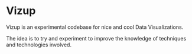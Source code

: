 # Vizup

Vizup is an experimental codebase for nice and cool Data Visualizations.

The idea is to try and experiment to improve the knowledge of techniques and technologies involved.

